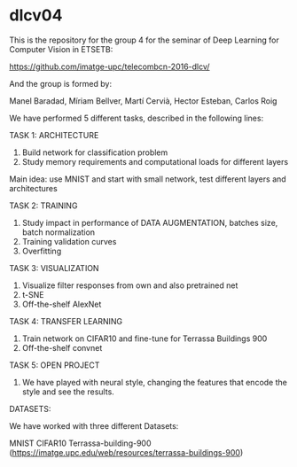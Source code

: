 # dlcv04

This is the repository for the group 4 for the seminar of Deep Learning for Computer Vision in ETSETB:

https://github.com/imatge-upc/telecombcn-2016-dlcv/

And the group is formed by:

Manel Baradad,
Míriam Bellver,
Martí Cervià,
Hector Esteban,
Carlos Roig

We have performed 5 different tasks, described in the following lines:

TASK 1: ARCHITECTURE
1. Build network for classification problem
2. Study memory requirements and computational loads for different layers

Main idea: use MNIST and start with small network, test different layers and architectures

TASK 2: TRAINING
1. Study impact in performance of DATA AUGMENTATION, batches size, batch normalization
2. Training validation curves
3. Overfitting

TASK 3: VISUALIZATION
1. Visualize filter responses from own and also pretrained net
2. t-SNE
3. Off-the-shelf AlexNet

TASK 4: TRANSFER LEARNING
1. Train network on CIFAR10 and fine-tune for Terrassa Buildings 900
2. Off-the-shelf convnet

TASK 5: OPEN PROJECT
1. We have played with neural style, changing the features that encode the style and see the results.

DATASETS:

We have worked with three different Datasets:

MNIST
CIFAR10
Terrassa-building-900 (https://imatge.upc.edu/web/resources/terrassa-buildings-900)


